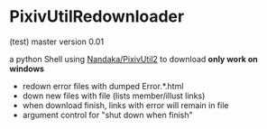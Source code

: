 # PixivUtilRedownloader

(test) master
version 0.01

a python Shell using [Nandaka/PixivUtil2](www.github.com/Nandaka/PixivUtil2) to download
**only work on windows**

- redown error files with dumped Error.*\.html
- down new files with file (lists member/illust links)
- when download finish, links with error will remain in file
- argument control for "shut down when finish"
